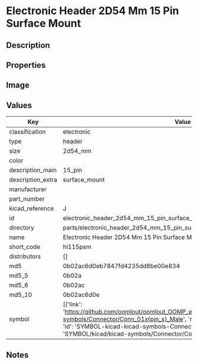 # Electronic Header 2D54 Mm 15 Pin Surface Mount

## Description

## Properties


## Image


## Values

| Key | Value |
| --- | --- |
| classification | electronic |
| type | header |
| size | 2d54_mm |
| color |  |
| description_main | 15_pin |
| description_extra | surface_mount |
| manufacturer |  |
| part_number |  |
| kicad_reference | J |
| id | electronic_header_2d54_mm_15_pin_surface_mount |
| directory | parts/electronic_header_2d54_mm_15_pin_surface_mount |
| name | Electronic Header 2D54 Mm 15 Pin Surface Mount |
| short_code | hi115psm |
| distributors | [] |
| md5 | 0b02ac6d0eb7847fd4235dd8be00e834 |
| md5_5 | 0b02a |
| md5_6 | 0b02ac |
| md5_10 | 0b02ac6d0e |
| symbol | [{'link': 'https://github.com/oomlout/oomlout_OOMP_eda_V2/tree/main/SYMBOL/kicad/kicad-symbols/Connector/Conn_01x{pin_s}_Male', 'name': 'Connector : Conn_01x15_Male', 'id': 'SYMBOL-kicad-kicad-symbols-Connector-Conn_01x15_Male', 'directory': 'SYMBOL/kicad/kicad-symbols/Connector/Conn_01x15_Male/'}] |

## Notes

